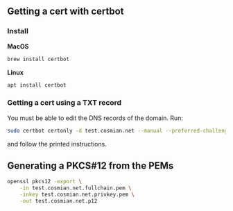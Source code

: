 
## Getting a cert with certbot

### Install

**MacOS**
```sh
brew install certbot
```

**Linux**
```sh
apt install certbot
```

### Getting a cert using a TXT record

You must be able to edit the DNS records of the domain.
Run:

```sh
sudo certbot certonly -d test.cosmian.net --manual --preferred-challenges dns
```
and follow the printed instructions.

## Generating a PKCS#12 from the PEMs

```sh
openssl pkcs12 -export \
    -in test.cosmian.net.fullchain.pem \
    -inkey test.cosmian.net.privkey.pem \
    -out test.cosmian.net.p12
```